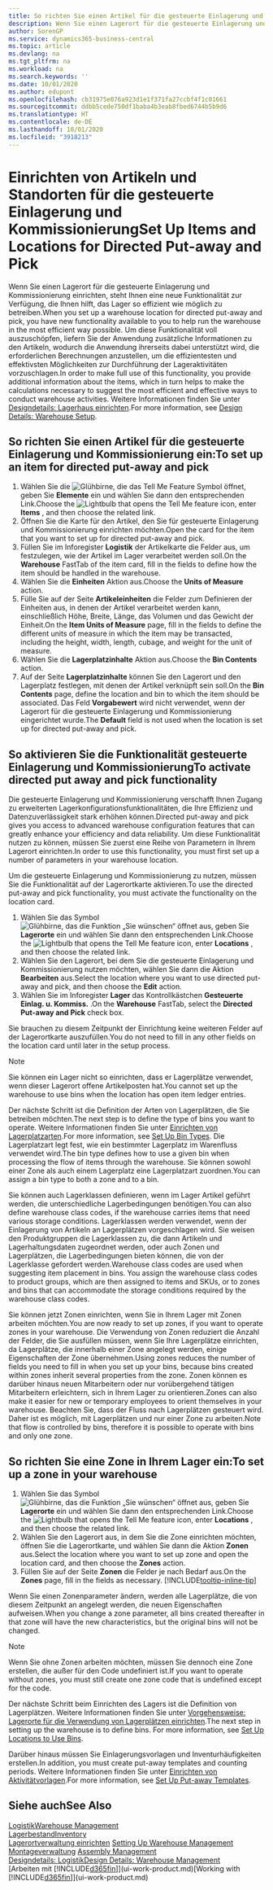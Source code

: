 ```yaml
---
title: So richten Sie einen Artikel für die gesteuerte Einlagerung und Kommissionierung ein | Microsoft Docs
description: Wenn Sie einen Lagerort für die gesteuerte Einlagerung und Kommissionierung einrichten, steht Ihnen eine neue Funktionalität zur Verfügung, die Ihnen hilft, das Lager so effizient wie möglich zu betreiben.
author: SorenGP
ms.service: dynamics365-business-central
ms.topic: article
ms.devlang: na
ms.tgt_pltfrm: na
ms.workload: na
ms.search.keywords: ''
ms.date: 10/01/2020
ms.author: edupont
ms.openlocfilehash: cb31975e076a923d1e1f371fa27ccbf4f1c01661
ms.sourcegitcommit: ddbb5cede750df1baba4b3eab8fbed6744b5b9d6
ms.translationtype: HT
ms.contentlocale: de-DE
ms.lasthandoff: 10/01/2020
ms.locfileid: "3918213"
---
```

# <a name="set-up-items-and-locations-for-directed-put-away-and-pick"></a><span data-ttu-id="470fd-103">Einrichten von Artikeln und Standorten für die gesteuerte Einlagerung und Kommissionierung</span><span class="sxs-lookup"><span data-stu-id="470fd-103">Set Up Items and Locations for Directed Put-away and Pick</span></span>
<span data-ttu-id="470fd-104">Wenn Sie einen Lagerort für die gesteuerte Einlagerung und Kommissionierung einrichten, steht Ihnen eine neue Funktionalität zur Verfügung, die Ihnen hilft, das Lager so effizient wie möglich zu betreiben.</span><span class="sxs-lookup"><span data-stu-id="470fd-104">When you set up a warehouse location for directed put-away and pick, you have new functionality available to you to help run the warehouse in the most efficient way possible.</span></span> <span data-ttu-id="470fd-105">Um diese Funktionalität voll auszuschöpfen, liefern Sie der Anwendung zusätzliche Informationen zu den Artikeln, wodurch die Anwendung ihrerseits dabei unterstützt wird, die erforderlichen Berechnungen anzustellen, um die effizientesten und effektivsten Möglichkeiten zur Durchführung der Lageraktivitäten vorzuschlagen.</span><span class="sxs-lookup"><span data-stu-id="470fd-105">In order to make full use of this functionality, you provide additional information about the items, which in turn helps to make the calculations necessary to suggest the most efficient and effective ways to conduct warehouse activities.</span></span> <span data-ttu-id="470fd-106">Weitere Informationen finden Sie unter [Designdetails: Lagerhaus einrichten](design-details-warehouse-setup.md).</span><span class="sxs-lookup"><span data-stu-id="470fd-106">For more information, see [Design Details: Warehouse Setup](design-details-warehouse-setup.md).</span></span>

## <a name="to-set-up-an-item-for-directed-put-away-and-pick"></a><span data-ttu-id="470fd-107">So richten Sie einen Artikel für die gesteuerte Einlagerung und Kommissionierung ein:</span><span class="sxs-lookup"><span data-stu-id="470fd-107">To set up an item for directed put-away and pick</span></span>  
1.  <span data-ttu-id="470fd-108">Wählen Sie die ![Glühbirne, die das Tell Me Feature](media/ui-search/search_small.png "Was möchten Sie tun?") Symbol öffnet, geben Sie **Elemente** ein und wählen Sie dann den entsprechenden Link.</span><span class="sxs-lookup"><span data-stu-id="470fd-108">Choose the ![Lightbulb that opens the Tell Me feature](media/ui-search/search_small.png "Tell me what you want to do") icon, enter **Items** , and then choose the related link.</span></span>  
2.  <span data-ttu-id="470fd-109">Öffnen Sie die Karte für den Artikel, den Sie für gesteuerte Einlagerung und Kommissionierung einrichten möchten.</span><span class="sxs-lookup"><span data-stu-id="470fd-109">Open the card for the item that you want to set up for directed put-away and pick.</span></span>
3. <span data-ttu-id="470fd-110">Füllen Sie im Inforegister **Logistik** der Artikelkarte die Felder aus, um festzulegen, wie der Artikel im Lager verarbeitet werden soll.</span><span class="sxs-lookup"><span data-stu-id="470fd-110">On the **Warehouse** FastTab of the item card, fill in the fields to define how the item should be handled in the warehouse.</span></span>  
4.  <span data-ttu-id="470fd-111">Wählen Sie die **Einheiten** Aktion aus.</span><span class="sxs-lookup"><span data-stu-id="470fd-111">Choose the **Units of Measure** action.</span></span>
5. <span data-ttu-id="470fd-112">Fülle Sie auf der Seite **Artikeleinheiten** die Felder zum Definieren der Einheiten aus, in denen der Artikel verarbeitet werden kann, einschließlich Höhe, Breite, Länge, das Volumen und das Gewicht der Einheit.</span><span class="sxs-lookup"><span data-stu-id="470fd-112">On the **Item Units of Measure** page, fill in the fields to define the different units of measure in which the item may be transacted, including the height, width, length, cubage, and weight for the unit of measure.</span></span>
6. <span data-ttu-id="470fd-113">Wählen Sie die **Lagerplatzinhalte** Aktion aus.</span><span class="sxs-lookup"><span data-stu-id="470fd-113">Choose the **Bin Contents** action.</span></span>
7. <span data-ttu-id="470fd-114">Auf der Seite **Lagerplatzinhalte** können Sie den Lagerort und den Lagerplatz festlegen, mit denen der Artikel verknüpft sein soll.</span><span class="sxs-lookup"><span data-stu-id="470fd-114">On the **Bin Contents** page, define the location and bin to which the item should be associated.</span></span> <span data-ttu-id="470fd-115">Das Feld **Vorgabewert** wird nicht verwendet, wenn der Lagerort für die gesteuerte Einlagerung und Kommissionierung eingerichtet wurde.</span><span class="sxs-lookup"><span data-stu-id="470fd-115">The **Default** field is not used when the location is set up for directed put-away and pick.</span></span>  

## <a name="to-activate-directed-put-away-and-pick-functionality"></a><span data-ttu-id="470fd-116">So aktivieren Sie die Funktionalität gesteuerte Einlagerung und Kommissionierung</span><span class="sxs-lookup"><span data-stu-id="470fd-116">To activate directed put away and pick functionality</span></span>  
<span data-ttu-id="470fd-117">Die gesteuerte Einlagerung und Kommissionierung verschafft Ihnen Zugang zu erweiterten Lagerkonfigurationsfunktionalitäten, die Ihre Effizienz und Datenzuverlässigkeit stark erhöhen können.</span><span class="sxs-lookup"><span data-stu-id="470fd-117">Directed put-away and pick gives you access to advanced warehouse configuration features that can greatly enhance your efficiency and data reliability.</span></span> <span data-ttu-id="470fd-118">Um diese Funktionalität nutzen zu können, müssen Sie zuerst eine Reihe von Parametern in Ihrem Lagerort einrichten.</span><span class="sxs-lookup"><span data-stu-id="470fd-118">In order to use this functionality, you must first set up a number of parameters in your warehouse location.</span></span>  

<span data-ttu-id="470fd-119">Um die gesteuerte Einlagerung und Kommissionierung zu nutzen, müssen Sie die Funktionalität auf der Lagerortkarte aktivieren.</span><span class="sxs-lookup"><span data-stu-id="470fd-119">To use the directed put-away and pick functionality, you must activate the functionality on the location card.</span></span>    
1.  <span data-ttu-id="470fd-120">Wählen Sie das Symbol ![Glühbirne, das die Funktion „Sie wünschen“ öffnet](media/ui-search/search_small.png "Was möchten Sie tun?") aus, geben Sie **Lagerorte** ein und wählen Sie dann den entsprechenden Link.</span><span class="sxs-lookup"><span data-stu-id="470fd-120">Choose the ![Lightbulb that opens the Tell Me feature](media/ui-search/search_small.png "Tell me what you want to do") icon, enter **Locations** , and then choose the related link.</span></span>  
2.  <span data-ttu-id="470fd-121">Wählen Sie den Lagerort, bei dem Sie die gesteuerte Einlagerung und Kommissionierung nutzen möchten, wählen Sie dann die Aktion **Bearbeiten** aus.</span><span class="sxs-lookup"><span data-stu-id="470fd-121">Select the location where you want to use directed put-away and pick, and then choose the **Edit** action.</span></span>  
3.  <span data-ttu-id="470fd-122">Wählen Sie im Inforegister **Lager** das Kontrollkästchen **Gesteuerte Einlag. u. Kommiss.** .</span><span class="sxs-lookup"><span data-stu-id="470fd-122">On the **Warehouse** FastTab, select the **Directed Put-away and Pick** check box.</span></span>  

<span data-ttu-id="470fd-123">Sie brauchen zu diesem Zeitpunkt der Einrichtung keine weiteren Felder auf der Lagerortkarte auszufüllen.</span><span class="sxs-lookup"><span data-stu-id="470fd-123">You do not need to fill in any other fields on the location card until later in the setup process.</span></span>  

> [!NOTE]  
>  <span data-ttu-id="470fd-124">Sie können ein Lager nicht so einrichten, dass er Lagerplätze verwendet, wenn dieser Lagerort offene Artikelposten hat.</span><span class="sxs-lookup"><span data-stu-id="470fd-124">You cannot set up the warehouse to use bins when the location has open item ledger entries.</span></span>  

<span data-ttu-id="470fd-125">Der nächste Schritt ist die Definition der Arten von Lagerplätzen, die Sie betreiben möchten.</span><span class="sxs-lookup"><span data-stu-id="470fd-125">The next step is to define the type of bins you want to operate.</span></span> <span data-ttu-id="470fd-126">Weitere Informationen finden Sie unter [Einrichten von Lagerplatzarten](warehouse-how-to-set-up-bin-types.md).</span><span class="sxs-lookup"><span data-stu-id="470fd-126">For more information, see [Set Up Bin Types](warehouse-how-to-set-up-bin-types.md).</span></span> <span data-ttu-id="470fd-127">Die Lagerplatzart legt fest, wie ein bestimmter Lagerplatz im Warenfluss verwendet wird.</span><span class="sxs-lookup"><span data-stu-id="470fd-127">The bin type defines how to use a given bin when processing the flow of items through the warehouse.</span></span> <span data-ttu-id="470fd-128">Sie können sowohl einer Zone als auch einem Lagerplatz eine Lagerplatzart zuordnen.</span><span class="sxs-lookup"><span data-stu-id="470fd-128">You can assign a bin type to both a zone and to a bin.</span></span>  

<span data-ttu-id="470fd-129">Sie können auch Lagerklassen definieren, wenn im Lager Artikel geführt werden, die unterschiedliche Lagerbedingungen benötigen.</span><span class="sxs-lookup"><span data-stu-id="470fd-129">You can also define warehouse class codes, if the warehouse carries items that need various storage conditions.</span></span> <span data-ttu-id="470fd-130">Lagerklassen werden verwendet, wenn der Einlagerung von Artikeln an Lagerplätzen vorgeschlagen wird. Sie weisen den Produktgruppen die Lagerklassen zu, die dann Artikeln und Lagerhaltungsdaten zugeordnet werden, oder auch Zonen und Lagerplätzen, die Lagerbedingungen bieten können, die von der Lagerklasse gefordert werden.</span><span class="sxs-lookup"><span data-stu-id="470fd-130">Warehouse class codes are used when suggesting item placement in bins. You assign the warehouse class codes to product groups, which are then assigned to items and SKUs, or to zones and bins that can accommodate the storage conditions required by the warehouse class codes.</span></span>  

<span data-ttu-id="470fd-131">Sie können jetzt Zonen einrichten, wenn Sie in Ihrem Lager mit Zonen arbeiten möchten.</span><span class="sxs-lookup"><span data-stu-id="470fd-131">You are now ready to set up zones, if you want to operate zones in your warehouse.</span></span> <span data-ttu-id="470fd-132">Die Verwendung von Zonen reduziert die Anzahl der Felder, die Sie ausfüllen müssen, wenn Sie Ihre Lagerplätze einrichten, da Lagerplätze, die innerhalb einer Zone angelegt werden, einige Eigenschaften der Zone übernehmen.</span><span class="sxs-lookup"><span data-stu-id="470fd-132">Using zones reduces the number of fields you need to fill in when you set up your bins, because bins created within zones inherit several properties from the zone.</span></span> <span data-ttu-id="470fd-133">Zonen können es darüber hinaus neuen Mitarbeitern oder nur vorübergehend tätigen Mitarbeitern erleichtern, sich in Ihrem Lager zu orientieren.</span><span class="sxs-lookup"><span data-stu-id="470fd-133">Zones can also make it easier for new or temporary employees to orient themselves in your warehouse.</span></span> <span data-ttu-id="470fd-134">Beachten Sie, dass der Fluss nach Lagerplätzen gesteuert wird. Daher ist es möglich, mit Lagerplätzen und nur einer Zone zu arbeiten.</span><span class="sxs-lookup"><span data-stu-id="470fd-134">Note that flow is controlled by bins, therefore it is possible to operate with bins and only one zone.</span></span>  

## <a name="to-set-up-a-zone-in-your-warehouse"></a><span data-ttu-id="470fd-135">So richten Sie eine Zone in Ihrem Lager ein:</span><span class="sxs-lookup"><span data-stu-id="470fd-135">To set up a zone in your warehouse</span></span>  
1.  <span data-ttu-id="470fd-136">Wählen Sie das Symbol ![Glühbirne, das die Funktion „Sie wünschen“ öffnet](media/ui-search/search_small.png "Was möchten Sie tun?") aus, geben Sie **Lagerorte** ein und wählen Sie dann den entsprechenden Link.</span><span class="sxs-lookup"><span data-stu-id="470fd-136">Choose the ![Lightbulb that opens the Tell Me feature](media/ui-search/search_small.png "Tell me what you want to do") icon, enter **Locations** , and then choose the related link.</span></span>  
2.  <span data-ttu-id="470fd-137">Wählen Sie den Lagerort aus, in dem Sie die Zone einrichten möchten, öffnen Sie die Lagerortkarte, und wählen Sie dann die Aktion **Zonen** aus.</span><span class="sxs-lookup"><span data-stu-id="470fd-137">Select the location where you want to set up zone and open the location card, and then choose the **Zones** action.</span></span>  
3.  <span data-ttu-id="470fd-138">Füllen Sie auf der Seite **Zonen** die Felder je nach Bedarf aus.</span><span class="sxs-lookup"><span data-stu-id="470fd-138">On the **Zones** page, fill in the fields as necessary.</span></span> [!INCLUDE[tooltip-inline-tip](includes/tooltip-inline-tip_md.md)]  

<span data-ttu-id="470fd-139">Wenn Sie einen Zonenparameter ändern, werden alle Lagerplätze, die von diesem Zeitpunkt an angelegt werden, die neuen Eigenschaften aufweisen.</span><span class="sxs-lookup"><span data-stu-id="470fd-139">When you change a zone parameter, all bins created thereafter in that zone will have the new characteristics, but the original bins will not be changed.</span></span>  

> [!NOTE]  
>  <span data-ttu-id="470fd-140">Wenn Sie ohne Zonen arbeiten möchten, müssen Sie dennoch eine Zone erstellen, die außer für den Code undefiniert ist.</span><span class="sxs-lookup"><span data-stu-id="470fd-140">If you want to operate without zones, you must still create one zone code that is undefined except for the code.</span></span>  

<span data-ttu-id="470fd-141">Der nächste Schritt beim Einrichten des Lagers ist die Definition von Lagerplätzen. Weitere Informationen finden Sie unter [Vorgehensweise: Lagerorte für die Verwendung von Lagerplätzen einrichten](warehouse-how-to-set-up-locations-to-use-bins.md).</span><span class="sxs-lookup"><span data-stu-id="470fd-141">The next step in setting up the warehouse is to define bins. For more information, see [Set Up Locations to Use Bins](warehouse-how-to-set-up-locations-to-use-bins.md).</span></span>  

<span data-ttu-id="470fd-142">Darüber hinaus müssen Sie Einlagerungsvorlagen und Inventurhäufigkeiten erstellen.</span><span class="sxs-lookup"><span data-stu-id="470fd-142">In addition, you must create put-away templates and counting periods.</span></span> <span data-ttu-id="470fd-143">Weitere Informationen finden Sie unter [Einrichten von Aktivitätvorlagen](warehouse-how-to-set-up-put-away-templates.md).</span><span class="sxs-lookup"><span data-stu-id="470fd-143">For more information, see [Set Up Put-away Templates](warehouse-how-to-set-up-put-away-templates.md).</span></span>  

## <a name="see-also"></a><span data-ttu-id="470fd-144">Siehe auch</span><span class="sxs-lookup"><span data-stu-id="470fd-144">See Also</span></span>  
[<span data-ttu-id="470fd-145">Logistik</span><span class="sxs-lookup"><span data-stu-id="470fd-145">Warehouse Management</span></span>](warehouse-manage-warehouse.md)  
[<span data-ttu-id="470fd-146">Lagerbestand</span><span class="sxs-lookup"><span data-stu-id="470fd-146">Inventory</span></span>](inventory-manage-inventory.md)  
<span data-ttu-id="470fd-147">[Lagerortverwaltung einrichten](warehouse-setup-warehouse.md)   </span><span class="sxs-lookup"><span data-stu-id="470fd-147">[Setting Up Warehouse Management](warehouse-setup-warehouse.md)   </span></span>  
<span data-ttu-id="470fd-148">[Montageverwaltung](assembly-assemble-items.md)  </span><span class="sxs-lookup"><span data-stu-id="470fd-148">[Assembly Management](assembly-assemble-items.md)  </span></span>  
[<span data-ttu-id="470fd-149">Designdetails: Logistik</span><span class="sxs-lookup"><span data-stu-id="470fd-149">Design Details: Warehouse Management</span></span>](design-details-warehouse-management.md)  
<span data-ttu-id="470fd-150">[Arbeiten mit [!INCLUDE[d365fin](includes/d365fin_md.md)]](ui-work-product.md)</span><span class="sxs-lookup"><span data-stu-id="470fd-150">[Working with [!INCLUDE[d365fin](includes/d365fin_md.md)]](ui-work-product.md)</span></span>  

